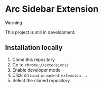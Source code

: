 # Arc Sidebar Extension

> [!WARNING]
>
> This project is still in development.

## Installation locally

1. Clone this repository
2. Go to `chrome://extensions/`
3. Enable developer mode
4. Click on `Load unpacked extension...`
5. Select the cloned repository
